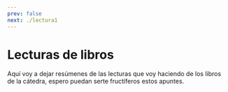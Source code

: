 ```yaml
---
prev: false
next: ./lectura1
---
```

# Lecturas de libros
Aquí voy a dejar resúmenes de las lecturas que voy haciendo de los libros de la cátedra, espero puedan serte fructíferos estos apuntes.